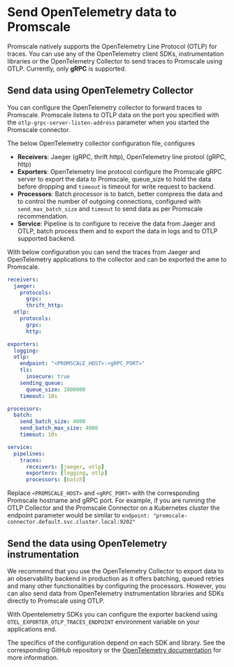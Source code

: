 # Send OpenTelemetry data to Promscale
Promscale natively supports the OpenTelemetry Line Protocol (OTLP) for 
traces. You can use any of the OpenTelemetry client SDKs,
instrumentation libraries or the OpenTelemetry Collector to send traces to
Promscale using OTLP. Currently, only **gRPC** is supported.

## Send data using OpenTelemetry Collector
You can configure the OpenTelemetry collector to forward traces to Promscale. Promscale listens
to OTLP data on the port you specified with the `otlp-grpc-server-listen-address`
parameter when you started the Promscale connector.

The below OpenTelemetry collector configuration file, configures 
  * **Receivers**: Jaeger (gRPC, thrift http), OpenTelemetry line protool (gRPC, http)
  * **Exporters**: OpenTelemetry line protocol configure the Promscale gRPC server to export the data to Promscale, queue_size to hold the data before dropping and `timeout` is timeout for write request to backend. 
  * **Processors**: Batch processor is to batch, better compress the data and to control the number of outgoing connections, configured with `send_max_batch_size` and `timeout` to send data as per Promscale recommendation.
  * **Service**: Pipeline is to configure to receive the data from Jaeger and OTLP, batch process them and to export the data in logs and to OTLP supported backend.

With below configuration you can send the traces from Jaeger and OpenTelemetry applications to the collector and can be exported the ame to Promscale. 

```yaml
receivers:
  jaeger:
    protocols:
      grpc:
      thrift_http:
  otlp:
    protocols:
      grpc:
      http:

exporters:
  logging:
  otlp:
    endpoint: "<PROMSCALE_HOST>:<gRPC_PORT>"
    tls:
      insecure: true
    sending_queue:
      queue_size: 1000000
    timeout: 10s

processors:
  batch:
    send_batch_size: 4000
    send_batch_max_size: 4000
    timeout: 10s

service:
  pipelines:
    traces:
      receivers: [jaeger, otlp]
      exporters: [logging, otlp]
      processors: [batch]
```

Replace `<PROMSCALE_HOST>` and `<gRPC_PORT>` with the corresponding Promscale hostname and gRPC port. 
For example, if you are running the OTLP Collector and the Promscale Connector on a 
Kubernetes cluster the endpoint parameter would be similar to
`endpoint: "promscale-connector.default.svc.cluster.local:9202"`

## Send the data using OpenTelemetry instrumentation
We recommend that you use the OpenTelemetry Collector to export data to an 
observability backend in production as it offers batching, queued retries and many other functionalities by configuring the processors. However, you can also send data from 
OpenTelemetry instrumentation libraries and SDKs directly to Promscale using 
OTLP.

With Opentelemetry SDKs you can configure the exporter backend using `OTEL_EXPORTER_OTLP_TRACES_ENDPOINT` environment variable on your applications end. 

The specifics of the configuration depend on each SDK and library. See the corresponding
GitHub repository or the [OpenTelemetry documentation][otel-docs] for more information.

[otel-docs]: https://opentelemetry.io/docs/instrumentation/
